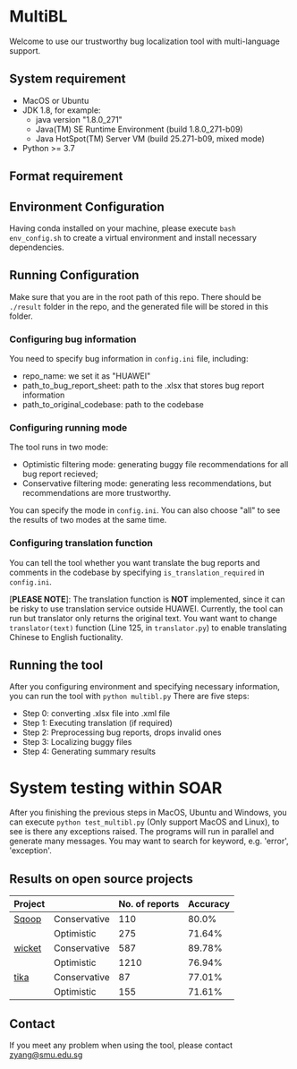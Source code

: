 # MultiBL
Welcome to use our trustworthy bug localization tool with multi-language support.
## System requirement
* MacOS or Ubuntu
* JDK 1.8, for example:
    * java version "1.8.0_271"
    * Java(TM) SE Runtime Environment (build 1.8.0_271-b09)
    * Java HotSpot(TM) Server VM (build 25.271-b09, mixed mode)
* Python >= 3.7

## Format requirement

## Environment Configuration
Having conda installed on your machine, please execute `bash env_config.sh` to create a virtual environment and install necessary dependencies.

## Running Configuration
Make sure that you are in the root path of this repo. There should be `./result` folder in the repo, and the generated file will be stored in this folder.

### Configuring bug information

You need to specify bug information in `config.ini` file, including:
* repo_name: we set it as "HUAWEI"
* path_to_bug_report_sheet: path to the .xlsx that stores bug report information
* path_to_original_codebase: path to the codebase

### Configuring running mode
The tool runs in two mode:
* Optimistic filtering mode: generating buggy file recommendations for all bug report recieved;
* Conservative filtering mode: generating less recommendations, but recommendations are more trustworthy.

You can specify the mode in `config.ini`. You can also choose "all" to see the results of two modes at the same time.

### Configuring translation function
You can tell the tool whether you want translate the bug reports and comments in the codebase by specifying `is_translation_required` in `config.ini`.

[**PLEASE NOTE**]: The translation function is **NOT** implemented, since it can be risky to use translation service outside HUAWEI. Currently, the tool can run but translator only returns the original text. You want want to change `translator(text)` function (Line 125, in `translator.py`) to enable translating Chinese to English fuctionality.

## Running the tool
After you configuring environment and specifying necessary information, you can run the tool with `python multibl.py`
There are five steps:
* Step 0: converting .xlsx file into .xml file
* Step 1: Executing translation (if required)
* Step 2: Preprocessing bug reports, drops invalid ones
* Step 3: Localizing buggy files
* Step 4: Generating summary results

# System testing within SOAR
After you finishing the previous steps in MacOS, Ubuntu and Windows, you can execute `python test_multibl.py` (Only support MacOS and Linux), to see is there any exceptions raised. The programs will run in parallel and generate many messages. You may want to search for keyword, e.g. 'error', 'exception'.

## Results on open source projects
|Project|| No. of reports  | Accuracy  |
|----|  ----  | ----  |----  |
|[Sqoop](https://github.com/apache/sqoop)| Conservative | 110 |80.0% |
|| Optimistic  | 275 | 71.64% |
|[wicket](https://github.com/apache/wicket)| Conservative | 587 |89.78% |
|| Optimistic  | 1210 | 76.94% |
|[tika](https://github.com/apache/tika)| Conservative | 87 |77.01% |
|| Optimistic  | 155 | 71.61% |


## Contact
If you meet any problem when using the tool, please contact zyang@smu.edu.sg


